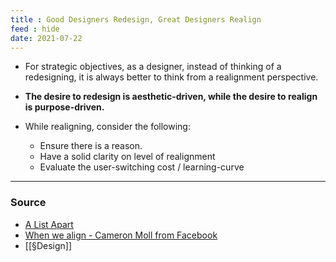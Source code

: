 ```yaml
---
title : Good Designers Redesign, Great Designers Realign
feed : hide
date: 2021-07-22
---
```


- For strategic objectives, as a designer, instead of thinking of a redesigning, it is always better to think from a realignment perspective. 
- **The desire to redesign is aesthetic-driven, while the desire to realign is purpose-driven.**

- While realigning, consider the following: 
	- Ensure there is a reason.
	- Have a solid clarity on level of realignment 
	- Evaluate the user-switching cost / learning-curve

---
### Source  
- [A List Apart](https://alistapart.com/article/redesignrealign/)
- [When we align - Cameron Moll from Facebook](https://www.youtube.com/watch?v=QkOzNF492xY)
- [[§Design]]